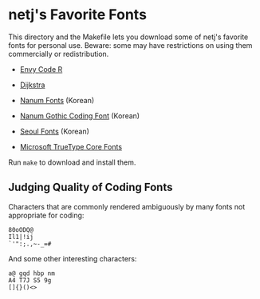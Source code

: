 netj's Favorite Fonts
=====================

This directory and the Makefile lets you download some of netj's favorite
fonts for personal use.  Beware: some may have restrictions on using them
commercially or redistribution.

- [Envy Code R](http://damieng.com/blog/2008/05/26/envy-code-r-preview-7-coding-font-released)
- [Dijkstra](http://www.fonts101.com/fonts/view/Uncategorized/34398/Dijkstra.aspx)

- [Nanum Fonts](http://hangeul.naver.com/font) (Korean)
- [Nanum Gothic Coding Font](http://dev.naver.com/projects/nanumfont) (Korean)
- [Seoul Fonts](http://www.seoul.go.kr/v2012/seoul/symbol/font.html) (Korean)

- [Microsoft TrueType Core Fonts](http://corefonts.sourceforge.net/)

Run `make` to download and install them.


## Judging Quality of Coding Fonts
Characters that are commonly rendered ambiguously by many fonts not appropriate for coding:

    80oODQ@
    Il1|!ij
    `'":;.,~-_=#

And some other interesting characters:

    a@ gqd hbp nm
    A4 T7J S5 9g
    []{}()<>
